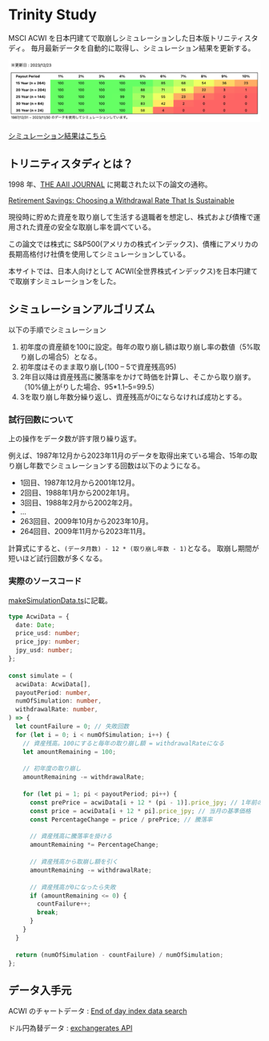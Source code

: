 # Trinity Study

MSCI ACWI を日本円建てで取崩しシミュレーションした日本版トリニティスタディ。
毎月最新データを自動的に取得し、シミュレーション結果を更新する。

![png](./static/screenshot.png)

[シミュレーション結果はこちら](https://trinity-study.kanaru.jp)

## トリニティスタディとは？

1998 年、[THE AAII JOURNAL](https://www.aaii.com/journal) に掲載された以下の論文の通称。

[Retirement Savings: Choosing a Withdrawal Rate That Is Sustainable](https://www.aaii.com/files/pdf/6794_retirement-savings-choosing-a-withdrawal-rate-that-is-sustainable.pdf)

現役時に貯めた資産を取り崩して生活する退職者を想定し、株式および債権で運用された資産の安全な取崩し率を調べている。

この論文では株式に S&P500(アメリカの株式インデックス)、債権にアメリカの長期高格付け社債を使用してシミュレーションしている。

本サイトでは、日本人向けとして ACWI(全世界株式インデックス)を日本円建てで取崩すシミュレーションをした。

## シミュレーションアルゴリズム

以下の手順でシミュレーション

1. 初年度の資産額を100に設定。毎年の取り崩し額は取り崩し率の数値（5%取り崩しの場合5）となる。
2. 初年度はそのまま取り崩し(100 – 5で資産残高95)
3. 2年目以降は資産残高に騰落率をかけて時価を計算し、そこから取り崩す。（10%値上がりした場合、95\*1.1–5=99.5）
4. 3を取り崩し年数分繰り返し、資産残高が0にならなければ成功とする。

### 試行回数について

上の操作をデータ数が許す限り繰り返す。

例えば、1987年12月から2023年11月のデータを取得出来ている場合、15年の取り崩し年数でシミュレーションする回数は以下のようになる。

- 1回目、1987年12月から2001年12月。
- 2回目、1988年1月から2002年1月。
- 3回目、1988年2月から2002年2月。
- ...
- 263回目、2009年10月から2023年10月。
- 264回目、2009年11月から2023年11月。

計算式にすると、`(データ月数) - 12 * (取り崩し年数 - 1)`となる。
取崩し期間が短いほど試行回数が多くなる。

### 実際のソースコード

[makeSimulationData.ts](./src/lib/server/makeSimulationData.ts)に記載。

```ts
type AcwiData = {
  date: Date;
  price_usd: number;
  price_jpy: number;
  jpy_usd: number;
};

const simulate = (
  acwiData: AcwiData[],
  payoutPeriod: number,
  numOfSimulation: number,
  withdrawalRate: number,
) => {
  let countFailure = 0; // 失敗回数
  for (let i = 0; i < numOfSimulation; i++) {
    // 資産残高。100にすると毎年の取り崩し額 = withdrawalRateになる
    let amountRemaining = 100;

    // 初年度の取り崩し
    amountRemaining -= withdrawalRate;

    for (let pi = 1; pi < payoutPeriod; pi++) {
      const prePrice = acwiData[i + 12 * (pi - 1)].price_jpy; // 1年前の基準価格
      const price = acwiData[i + 12 * pi].price_jpy; // 当月の基準価格
      const PercentageChange = price / prePrice; // 騰落率

      // 資産残高に騰落率を掛ける
      amountRemaining *= PercentageChange;

      // 資産残高から取崩し額を引く
      amountRemaining -= withdrawalRate;

      // 資産残高が0になったら失敗
      if (amountRemaining <= 0) {
        countFailure++;
        break;
      }
    }
  }

  return (numOfSimulation - countFailure) / numOfSimulation;
};
```

## データ入手元

ACWI のチャートデータ : [End of day index data search](https://www.msci.com/end-of-day-data-search)

ドル円為替データ : [exchangerates API](https://exchangeratesapi.io/)
